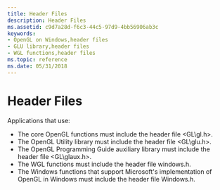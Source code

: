 ```yaml
---
title: Header Files
description: Header Files
ms.assetid: c9d7a28d-f6c3-44c5-97d9-4bb56906ab3c
keywords:
- OpenGL on Windows,header files
- GLU library,header files
- WGL functions,header files
ms.topic: reference
ms.date: 05/31/2018
---
```


# Header Files

Applications that use:

-   The core OpenGL functions must include the header file <GL\\gl.h>.
-   The OpenGL Utility library must include the header file <GL\\glu.h>.
-   The OpenGL Programming Guide auxiliary library must include the header file <GL\\glaux.h>.
-   The WGL functions must include the header file windows.h.
-   The Windows functions that support Microsoft's implementation of OpenGL in Windows must include the header file Windows.h.

 

 




